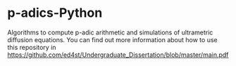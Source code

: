 # p-adics-Python
 Algorithms to compute p-adic arithmetic and simulations of ultrametric diffusion equations. You can find out more information about how to use this repository in https://github.com/ed4st/Undergraduate_Dissertation/blob/master/main.pdf
